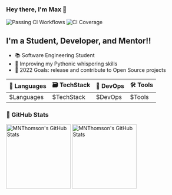 ### Hey there, I'm Max 👋

![Passing CI Workflows](https://img.shields.io/badge/dynamic/json?url=https://gist.githubusercontent.com/MNThomson/be528d5da02902686f675486f093ad3b/raw/stats.json&label=Passing&nbsp;CI&nbsp;Workflows&query=&#36;.Passing_Workflows&color=red&style=for-the-badge)
![CI Coverage](https://img.shields.io/badge/dynamic/json?url=https://gist.githubusercontent.com/MNThomson/be528d5da02902686f675486f093ad3b/raw/stats.json&label=Repositories&nbsp;CI&nbsp;Coverage&query=&#36;.Repositories_Covered&color=red&suffix=&nbsp;Repositories&style=for-the-badge)

## I'm a Student, Developer, and Mentor!!

- 📚 Software Engineering Student
- 🐍 Improving my Pythonic whispering skills
- 🥅 2022 Goals: release and contribute to Open Source projects

| 📝 Languages | 🗃️ TechStack | 🚀 DevOps | 🛠️ Tools |
|:-------------|:--------------|:-----------|:---------|
|  $Languages  |  $TechStack   |   $DevOps  |  $Tools  |

### 🚧 GitHub Stats
<p align="left">
  <img align="center" height="175" alt="MNThomson's GitHub Stats" src="https://github-readme-stats.vercel.app/api?username=MNThomson&theme=github_dark&show_icons=true&count_private=true" />

  <img align="center" height="175" alt="MNThomson's GitHub Stats" src="https://github-readme-stats.vercel.app/api/top-langs/?username=MNThomson&layout=compact&theme=github_dark" />
</p>
